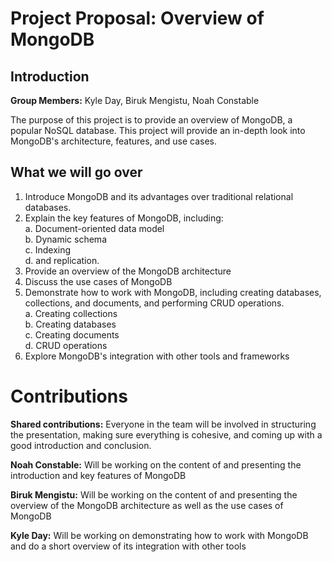 # Project Proposal: Overview of MongoDB

## Introduction
__Group Members:__ Kyle Day, Biruk Mengistu, Noah Constable

The purpose of this project is to provide an overview of MongoDB, a popular NoSQL database. This project will provide an in-depth look into MongoDB's architecture, features, and use cases.

## What we will go over

1.  Introduce MongoDB and its advantages over traditional relational databases.
2.  Explain the key features of MongoDB, including:<br>
   a. Document-oriented data model<br>
   b. Dynamic schema<br>
   c. Indexing<br> 
   d. and replication.
3.  Provide an overview of the MongoDB architecture
4.  Discuss the use cases of MongoDB
5.  Demonstrate how to work with MongoDB, including creating databases, collections, and documents, and performing CRUD operations.<br>
    a. Creating collections<br>
    b. Creating databases<br>
    c. Creating documents<br>
    d. CRUD operations
6.  Explore MongoDB's integration with other tools and frameworks

# Contributions
**Shared contributions:** Everyone in the team will be involved in structuring the presentation, making sure everything is cohesive, and coming up with a good introduction and conclusion.

**Noah Constable:** Will be working on the content of and presenting the introduction and key features of MongoDB

**Biruk Mengistu:** Will be working on the content of and presenting the overview of the MongoDB architecture as well as the use cases of MongoDB

**Kyle Day:** Will be working on demonstrating how to work with MongoDB and do a short overview of its integration with other tools

